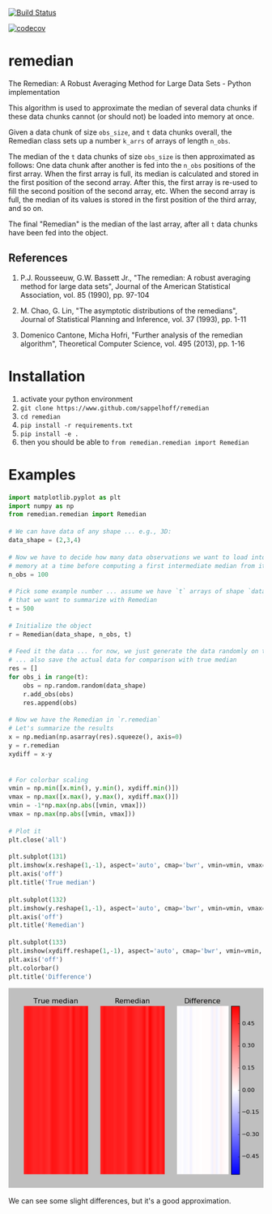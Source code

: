 [![Build Status](https://travis-ci.org/sappelhoff/remedian.svg?branch=master)](https://travis-ci.org/sappelhoff/remedian)

[![codecov](https://codecov.io/gh/sappelhoff/remedian/branch/master/graph/badge.svg)](https://codecov.io/gh/sappelhoff/remedian)

# remedian
The  Remedian:  A  Robust  Averaging  Method  for  Large  Data  Sets - Python implementation

This algorithm is used to approximate the median of several data chunks if
these data chunks cannot (or should not) be loaded into memory at once.

Given a data chunk of size `obs_size`, and `t` data chunks overall, the
Remedian class sets up a number `k_arrs` of arrays of length `n_obs`.

The median of the `t` data chunks of size `obs_size` is then approximated
as follows: One data chunk after another is fed into the `n_obs` positions
of the first array. When the first array is full, its median is calculated
and stored in the first position of the second array. After this, the first
array is re-used to fill the second position of the second array, etc.
When the second array is full, the median of its values is stored in the
first position of the third array, and so on.

The final "Remedian" is the median of the last array, after all `t` data
chunks have been fed into the object.

References
----------
1.  P.J. Rousseeuw, G.W. Bassett Jr., "The remedian:
   A robust averaging method for large data sets", Journal
   of the American Statistical Association, vol. 85 (1990),
   pp. 97-104

2. M. Chao, G. Lin, "The asymptotic distributions of
  the remedians", Journal of Statistical Planning and
  Inference, vol. 37 (1993), pp. 1-11

3. Domenico Cantone, Micha Hofri, "Further analysis of
   the remedian algorithm", Theoretical Computer Science,
   vol. 495 (2013), pp. 1-16

# Installation

1. activate your python environment
2. `git clone https://www.github.com/sappelhoff/remedian`
3. `cd remedian`
4. `pip install -r requirements.txt`
5. `pip install -e .`
6. then you should be able to `from remedian.remedian import Remedian`

# Examples

```python
import matplotlib.pyplot as plt
import numpy as np
from remedian.remedian import Remedian

# We can have data of any shape ... e.g., 3D:
data_shape = (2,3,4)

# Now we have to decide how many data observations we want to load into
# memory at a time before computing a first intermediate median from it
n_obs = 100

# Pick some example number ... assume we have `t` arrays of shape `data_shape`
# that we want to summarize with Remedian
t = 500

# Initialize the object
r = Remedian(data_shape, n_obs, t)

# Feed it the data ... for now, we just generate the data randomly on the go
# ... also save the actual data for comparison with true median
res = []
for obs_i in range(t):
    obs = np.random.random(data_shape)
    r.add_obs(obs)
    res.append(obs)

# Now we have the Remedian in `r.remedian`
# Let's summarize the results
x = np.median(np.asarray(res).squeeze(), axis=0)
y = r.remedian
xydiff = x-y


# For colorbar scaling
vmin = np.min([x.min(), y.min(), xydiff.min()])
vmax = np.max([x.max(), y.max(), xydiff.max()])
vmin = -1*np.max(np.abs([vmin, vmax]))
vmax = np.max(np.abs([vmin, vmax]))

# Plot it
plt.close('all')

plt.subplot(131)
plt.imshow(x.reshape(1,-1), aspect='auto', cmap='bwr', vmin=vmin, vmax=vmax)
plt.axis('off')
plt.title('True median')

plt.subplot(132)
plt.imshow(y.reshape(1,-1), aspect='auto', cmap='bwr', vmin=vmin, vmax=vmax)
plt.axis('off')
plt.title('Remedian')

plt.subplot(133)
plt.imshow(xydiff.reshape(1,-1), aspect='auto', cmap='bwr', vmin=vmin, vmax=vmax)
plt.axis('off')
plt.colorbar()
plt.title('Difference')

```

![](example_pic.png?raw=true)

We can see some slight differences, but it's a good approximation.
